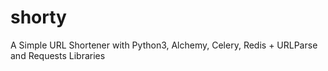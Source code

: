 # shorty
A Simple URL Shortener with Python3, Alchemy, Celery, Redis + URLParse and Requests Libraries
